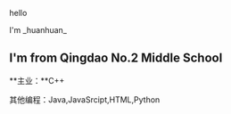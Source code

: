 hello

I'm \_huanhuan\_

I'm from Qingdao No.2 Middle School
---
**主业：**C++

其他编程：Java,JavaSrcipt,HTML,Python